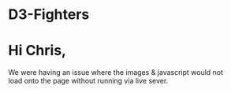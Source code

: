 # D3-Fighters

# Hi Chris,
We were having an issue where the images & javascript would not <br>
load onto the page without running via live sever.

